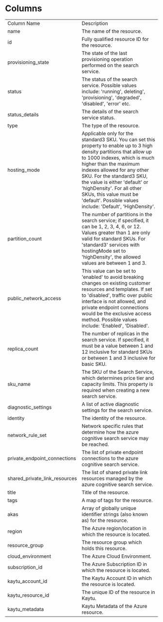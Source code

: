 # Columns  

<table>
	<tr><td>Column Name</td><td>Description</td></tr>
	<tr><td>name</td><td>The name of the resource.</td></tr>
	<tr><td>id</td><td>Fully qualified resource ID for the resource.</td></tr>
	<tr><td>provisioning_state</td><td>The state of the last provisioning operation performed on the search service.</td></tr>
	<tr><td>status</td><td>The status of the search service. Possible values include: &#39;running&#39;, deleting&#39;, &#39;provisioning&#39;, &#39;degraded&#39;, &#39;disabled&#39;, &#39;error&#39; etc.</td></tr>
	<tr><td>status_details</td><td>The details of the search service status.</td></tr>
	<tr><td>type</td><td>The type of the resource.</td></tr>
	<tr><td>hosting_mode</td><td>Applicable only for the standard3 SKU. You can set this property to enable up to 3 high density partitions that allow up to 1000 indexes, which is much higher than the maximum indexes allowed for any other SKU. For the standard3 SKU, the value is either &#39;default&#39; or &#39;highDensity&#39;. For all other SKUs, this value must be &#39;default&#39;. Possible values include: &#39;Default&#39;, &#39;HighDensity&#39;.</td></tr>
	<tr><td>partition_count</td><td>The number of partitions in the search service; if specified, it can be 1, 2, 3, 4, 6, or 12. Values greater than 1 are only valid for standard SKUs. For &#39;standard3&#39; services with hostingMode set to &#39;highDensity&#39;, the allowed values are between 1 and 3.</td></tr>
	<tr><td>public_network_access</td><td>This value can be set to &#39;enabled&#39; to avoid breaking changes on existing customer resources and templates. If set to &#39;disabled&#39;, traffic over public interface is not allowed, and private endpoint connections would be the exclusive access method. Possible values include: &#39;Enabled&#39;, &#39;Disabled&#39;.</td></tr>
	<tr><td>replica_count</td><td>The number of replicas in the search service. If specified, it must be a value between 1 and 12 inclusive for standard SKUs or between 1 and 3 inclusive for basic SKU.</td></tr>
	<tr><td>sku_name</td><td>The SKU of the Search Service, which determines price tier and capacity limits. This property is required when creating a new search service.</td></tr>
	<tr><td>diagnostic_settings</td><td>A list of active diagnostic settings for the search service.</td></tr>
	<tr><td>identity</td><td>The identity of the resource.</td></tr>
	<tr><td>network_rule_set</td><td>Network specific rules that determine how the azure cognitive search service may be reached.</td></tr>
	<tr><td>private_endpoint_connections</td><td>The list of private endpoint connections to the azure cognitive search service.</td></tr>
	<tr><td>shared_private_link_resources</td><td>The list of shared private link resources managed by the azure cognitive search service.</td></tr>
	<tr><td>title</td><td>Title of the resource.</td></tr>
	<tr><td>tags</td><td>A map of tags for the resource.</td></tr>
	<tr><td>akas</td><td>Array of globally unique identifier strings (also known as) for the resource.</td></tr>
	<tr><td>region</td><td>The Azure region/location in which the resource is located.</td></tr>
	<tr><td>resource_group</td><td>The resource group which holds this resource.</td></tr>
	<tr><td>cloud_environment</td><td>The Azure Cloud Environment.</td></tr>
	<tr><td>subscription_id</td><td>The Azure Subscription ID in which the resource is located.</td></tr>
	<tr><td>kaytu_account_id</td><td>The Kaytu Account ID in which the resource is located.</td></tr>
	<tr><td>kaytu_resource_id</td><td>The unique ID of the resource in Kaytu.</td></tr>
	<tr><td>kaytu_metadata</td><td>Kaytu Metadata of the Azure resource.</td></tr>
</table>
